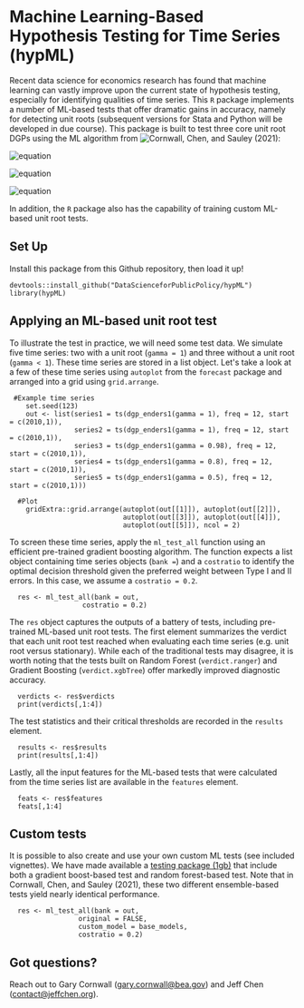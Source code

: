 # Machine Learning-Based Hypothesis Testing for Time Series  (hypML)

Recent data science for economics research has found that machine learning can vastly improve upon the current state of hypothesis testing, especially for identifying qualities of time series. This `R` package implements a number of ML-based tests that offer dramatic gains in accuracy, namely for detecting unit roots (subsequent versions for Stata and Python will be developed in due course).  This package is built to test three core unit root DGPs using the ML algorithm from ![Cornwall, Chen, and Sauley (2021)](https://arxiv.org/abs/2103.01368):

![equation](https://latex.codecogs.com/gif.latex?y_t&space;=&space;\lambda&space;&plus;&space;\phi&space;y_{t-1}&space;&plus;&space;\delta&space;t&space;&plus;&space;\epsilon_t)

![equation](https://latex.codecogs.com/gif.latex?y_t&space;=&space;\lambda&space;&plus;&space;\phi&space;y_{t-1}&space;&plus;&space;\epsilon_t)

![equation](https://latex.codecogs.com/gif.latex?y_t&space;=&space;\phi&space;y_{t-1}&space;&plus;&space;\epsilon_t)

In addition, the `R` package also has the capability of training custom ML-based unit root tests.


## Set Up

Install this package from this Github repository, then load it up!
```
devtools::install_github("DataScienceforPublicPolicy/hypML") 
library(hypML)
```

## Applying an ML-based unit root test 

To illustrate the test in practice, we will need some test data. We simulate five time series: two with a unit root (`gamma = 1`) and three without a unit root (`gamma < 1`). These time series are stored in a list object. Let's take a look at a few of these time series using `autoplot` from the `forecast` package and arranged into a grid using `grid.arrange`.

```
 #Example time series
    set.seed(123)
    out <- list(series1 = ts(dgp_enders1(gamma = 1), freq = 12, start = c(2010,1)),
                series2 = ts(dgp_enders1(gamma = 1), freq = 12, start = c(2010,1)),
                series3 = ts(dgp_enders1(gamma = 0.98), freq = 12, start = c(2010,1)),
                series4 = ts(dgp_enders1(gamma = 0.8), freq = 12, start = c(2010,1)),
                series5 = ts(dgp_enders1(gamma = 0.5), freq = 12, start = c(2010,1)))

  #Plot
    gridExtra::grid.arrange(autoplot(out[[1]]), autoplot(out[[2]]), 
                            autoplot(out[[3]]), autoplot(out[[4]]), 
                            autoplot(out[[5]]), ncol = 2)
```

To screen these time series, apply the `ml_test_all` function using an efficient pre-trained gradient boosting algorithm. The function expects a list object containing time series objects (`bank =`) and a `costratio` to identify the optimal decision threshold given the preferred weight between Type I and II errors.   In this case, we assume a `costratio = 0.2`.


```
  res <- ml_test_all(bank = out,  
  			      costratio = 0.2)
```

The `res` object captures the outputs of a battery of tests, including pre-trained ML-based unit root tests. The first element summarizes the verdict that each unit root test reached when evaluating each time series (e.g. unit root versus stationary). While each of the traditional tests may disagree, it is worth noting that the tests built on Random Forest (`verdict.ranger`) and Gradient Boosting (`verdict.xgbTree`) offer markedly improved diagnostic accuracy.

```
  verdicts <- res$verdicts
  print(verdicts[,1:4])
```

The test statistics and their critical thresholds are recorded in the `results` element.

```
  results <- res$results
  print(results[,1:4])
```

Lastly, all the input features for the ML-based tests that were calculated from the time series list are available in the `features` element. 

```
  feats <- res$features
  feats[,1:4]
```

## Custom tests

It is possible to also create and use your own custom ML tests (see included vignettes). We have made available a [ testing package (1gb)](https://www.dropbox.com/s/eu3tjmasdd6zln6/sysdata_full.Rda?dl=0) that include both a gradient boost-based test and random forest-based test. Note that in Cornwall, Chen, and Sauley (2021), these two different ensemble-based tests yield nearly identical performance.

```
  res <- ml_test_all(bank = out,  
  			     original = FALSE,	
			     custom_model = base_models, 
			     costratio = 0.2)
```



## Got questions?

Reach out to Gary Cornwall (gary.cornwall@bea.gov) and Jeff Chen (contact@jeffchen.org).


